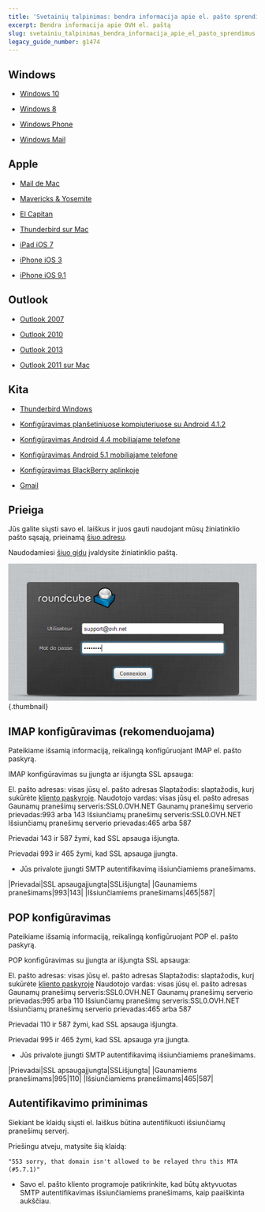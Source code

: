 ```yaml
---
title: 'Svetainių talpinimas: bendra informacija apie el. pašto sprendimus'
excerpt: Bendra informacija apie OVH el. paštą
slug: svetainiu_talpinimas_bendra_informacija_apie_el_pasto_sprendimus
legacy_guide_number: g1474
---
```



## Windows

- [Windows 10](https://www.ovh.lt/g2284.konfiguravimas_windows_10)

- [Windows 8](https://www.ovh.lt/g1281.konfiguravimas-windows-8)

- [Windows Phone](https://www.ovh.lt/g1346.konfiguravimas-windows-phone)

- [Windows Mail](https://www.ovh.lt/g1300.el-pasto-konfiguravimas-windows-mail)




## Apple

- [Mail de Mac](https://www.ovh.lt/g1287.konfiguravimas-mac-mail)

- [Mavericks & Yosemite](https://www.ovh.lt/g1599.mavericks)

- [El Capitan](https://www.ovh.lt/g1965.el-capitan)

- [Thunderbird sur Mac](https://www.ovh.lt/g1911.thunderbird-mac-konfiguravimo-gidas)

- [iPad iOS 7](https://www.ovh.lt/g1348.konfiguravimas-ipad)

- [iPhone iOS 3](https://www.ovh.lt/g1296.konfiguravimas-iphone-ios-3)

- [iPhone iOS 9.1](https://www.ovh.lt/g2004.konfiguravimas-iphone-ios-9-1)




## Outlook

- [Outlook 2007](https://www.ovh.lt/g1298.konfiguravimas-outlook-2007)

- [Outlook 2010](https://www.ovh.lt/g1299.konfiguravimas-outlook-2010)

- [Outlook 2013](https://www.ovh.lt/g1286.konfiguravimas-outlook-2013)

- [Outlook 2011 sur Mac](https://www.ovh.lt/g1345.konfiguravimas-mac-outlook-2011)




## Kita

- [Thunderbird Windows](https://www.ovh.lt/g1297.konfiguravimas-thunderbird)

- [Konfigūravimas planšetiniuose kompiuteriuose su Android 4.1.2](https://www.ovh.lt/g1283.konfiguravimas-android-4-1-2)

- [Konfigūravimas Android 4.4 mobiliajame telefone](https://www.ovh.lt/g1347.konfiguravimas-android-4-4-sistemose)

- [Konfigūravimas Android 5.1 mobiliajame telefone](https://www.ovh.lt/g1912.konfiguravimas-android-5-1)

- [Konfigūravimas BlackBerry aplinkoje](https://www.ovh.lt/g1381.konfiguravimas-blacberry-aplinkoje)

- [Gmail](https://www.ovh.lt/g1408.konfiguravimas-gmail)




## Prieiga
Jūs galite siųsti savo el. laiškus ir juos gauti naudojant mūsų žiniatinklio pašto sąsają, prieinamą [šiuo adresu](http://webmail.ovh.net/).

Naudodamiesi [šiuo gidu](https://www.ovh.lt/g1302.roundcube-naudojimo-gidas) įvaldysite žiniatinklio paštą.

![](images/img_2007.jpg){.thumbnail}


## IMAP konfigūravimas (rekomenduojama)
Pateikiame išsamią informaciją, reikalingą konfigūruojant IMAP el. pašto paskyrą.

IMAP konfigūravimas su įjungta ar išjungta SSL apsauga: 

El. pašto adresas: visas jūsų el. pašto adresas
Slaptažodis: slaptažodis, kurį sukūrėte [kliento paskyroje](https://www.ovh.com/manager/web/login/).
Naudotojo vardas: visas jūsų el. pašto adresas
Gaunamų pranešimų serveris:SSL0.OVH.NET
Gaunamų pranešimų serverio prievadas:993 arba 143
Išsiunčiamų pranešimų serveris:SSL0.OVH.NET
Išsiunčiamų pranešimų serverio prievadas:465 arba 587

Prievadai 143 ir 587 žymi, kad SSL apsauga išjungta.

Prievadai 993 ir 465 žymi, kad SSL apsauga įjungta. 


- Jūs privalote įjungti SMTP autentifikavimą išsiunčiamiems pranešimams.


|Prievadai|SSL apsaugaįjungta|SSLišjungta|
|Gaunamiems pranešimams|993|143|
|Išsiunčiamiems pranešimams|465|587|




## POP konfigūravimas
Pateikiame išsamią informaciją, reikalingą konfigūruojant POP el. pašto paskyrą. 

POP konfigūravimas su įjungta ar išjungta SSL apsauga:

El. pašto adresas: visas jūsų el. pašto adresas
Slaptažodis: slaptažodis, kurį sukūrėte [kliento paskyroje](https://www.ovh.com/manager/web/login/)
Naudotojo vardas: visas jūsų el. pašto adresas
Gaunamų pranešimų serveris:SSL0.OVH.NET
Gaunamų pranešimų serverio prievadas:995 arba 110
Išsiunčiamų pranešimų serveris:SSL0.OVH.NET
Išsiunčiamų pranešimų serverio prievadas:465 arba 587

Prievadai 110 ir 587 žymi, kad SSL apsauga išjungta.

Prievadai 995 ir 465 žymi, kad SSL apsauga yra įjungta. 


- Jūs privalote įjungti SMTP autentifikavimą išsiunčiamiems pranešimams.


|Prievadai|SSL apsaugaįjungta|SSLišjungta|
|Gaunamiems pranešimams|995|110|
|Išsiunčiamiems pranešimams|465|587|




## Autentifikavimo priminimas
Siekiant be klaidų siųsti el. laiškus būtina autentifikuoti išsiunčiamų pranešimų serverį.

Priešingu atveju, matysite šią klaidą:


```
"553 sorry, that domain isn't allowed to be relayed thru this MTA (#5.7.1)"
```



- Savo el. pašto kliento programoje patikrinkite, kad būtų aktyvuotas SMTP autentifikavimas išsiunčiamiems pranešimams, kaip paaiškinta aukščiau.



